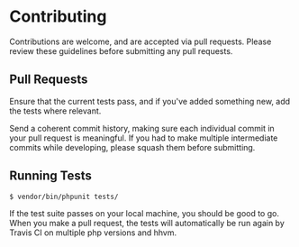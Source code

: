 # Contributing

Contributions are welcome, and are accepted via pull requests. Please review these guidelines before submitting any pull requests.

## Pull Requests

Ensure that the current tests pass, and if you've added something new, add the tests where relevant.

Send a coherent commit history, making sure each individual commit in your pull request is meaningful. If you had to make multiple intermediate commits while developing, please squash them before submitting.

## Running Tests

``` bash
$ vendor/bin/phpunit tests/
```

If the test suite passes on your local machine, you should be good to go. When you make a pull request, the tests will automatically be run again by Travis CI on multiple php versions and hhvm.